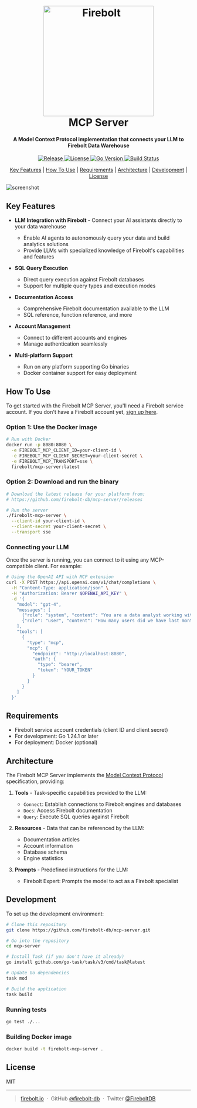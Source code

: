 <h1 align="center">
  <br>
  <a href="https://www.firebolt.io"><img src="https://cdn.prod.website-files.com/5e8a264ceaf4870394477fc7/5e8a264ceaf4879f75477fdd_logo_website.svg" alt="Firebolt" width="300"></a>
  <br>
  MCP Server
  <br>
</h1>

<h4 align="center">
A Model Context Protocol implementation that connects your LLM to Firebolt Data Warehouse
</h4>

<p align="center">
  <a href="https://github.com/firebolt-db/mcp-server/releases">
    <img src="https://img.shields.io/github/v/release/firebolt-db/mcp-server" alt="Release">
  </a>
  <a href="https://github.com/firebolt-db/mcp-server/blob/main/LICENSE">
    <img src="https://img.shields.io/github/license/firebolt-db/mcp-server" alt="License">
  </a>
  <a href="https://go.dev">
    <img src="https://img.shields.io/badge/go-1.24.1-blue" alt="Go Version">
  </a>
  <a href="https://github.com/firebolt-db/mcp-server/actions/workflows/build.yml">
    <img src="https://img.shields.io/github/actions/workflow/status/firebolt-db/mcp-server/build.yml" alt="Build Status">
  </a>
</p>

<p align="center">
  <a href="#key-features">Key Features</a> |
  <a href="#how-to-use">How To Use</a> |
  <a href="#requirements">Requirements</a> |
  <a href="#architecture">Architecture</a> |
  <a href="#development">Development</a> |
  <a href="#license">License</a>
</p>

![screenshot](https://img.example.firebolt.io/mcp-server-demo.gif)

## Key Features

* **LLM Integration with Firebolt** - Connect your AI assistants directly to your data warehouse
  - Enable AI agents to autonomously query your data and build analytics solutions
  - Provide LLMs with specialized knowledge of Firebolt's capabilities and features

* **SQL Query Execution** 
  - Direct query execution against Firebolt databases
  - Support for multiple query types and execution modes

* **Documentation Access**
  - Comprehensive Firebolt documentation available to the LLM
  - SQL reference, function reference, and more

* **Account Management**
  - Connect to different accounts and engines
  - Manage authentication seamlessly

* **Multi-platform Support**
  - Run on any platform supporting Go binaries
  - Docker container support for easy deployment

## How To Use

To get started with the Firebolt MCP Server, you'll need a Firebolt service account. If you don't have a Firebolt account yet, [sign up here](https://www.firebolt.io/signup).

### Option 1: Use the Docker image

```bash
# Run with Docker
docker run -p 8080:8080 \
  -e FIREBOLT_MCP_CLIENT_ID=your-client-id \
  -e FIREBOLT_MCP_CLIENT_SECRET=your-client-secret \
  -e FIREBOLT_MCP_TRANSPORT=sse \
  firebolt/mcp-server:latest
```

### Option 2: Download and run the binary

```bash
# Download the latest release for your platform from:
# https://github.com/firebolt-db/mcp-server/releases

# Run the server
./firebolt-mcp-server \
  --client-id your-client-id \
  --client-secret your-client-secret \
  --transport sse
```

### Connecting your LLM

Once the server is running, you can connect to it using any MCP-compatible client. For example:

```bash
# Using the OpenAI API with MCP extension
curl -X POST https://api.openai.com/v1/chat/completions \
  -H "Content-Type: application/json" \
  -H "Authorization: Bearer $OPENAI_API_KEY" \
  -d '{
    "model": "gpt-4",
    "messages": [
      {"role": "system", "content": "You are a data analyst working with Firebolt."},
      {"role": "user", "content": "How many users did we have last month?"}
    ],
    "tools": [
      {
        "type": "mcp",
        "mcp": {
          "endpoint": "http://localhost:8080",
          "auth": {
            "type": "bearer",
            "token": "YOUR_TOKEN"
          }
        }
      }
    ]
  }'
```

## Requirements

- Firebolt service account credentials (client ID and client secret)
- For development: Go 1.24.1 or later
- For deployment: Docker (optional)

## Architecture

The Firebolt MCP Server implements the [Model Context Protocol](https://github.com/anthropics/anthropic-cookbook/tree/main/model_context_protocol) specification, providing:

1. **Tools** - Task-specific capabilities provided to the LLM:
   - `Connect`: Establish connections to Firebolt engines and databases
   - `Docs`: Access Firebolt documentation
   - `Query`: Execute SQL queries against Firebolt

2. **Resources** - Data that can be referenced by the LLM:
   - Documentation articles
   - Account information
   - Database schema
   - Engine statistics

3. **Prompts** - Predefined instructions for the LLM:
   - Firebolt Expert: Prompts the model to act as a Firebolt specialist

## Development

To set up the development environment:

```bash
# Clone this repository
git clone https://github.com/firebolt-db/mcp-server.git

# Go into the repository
cd mcp-server

# Install Task (if you don't have it already)
go install github.com/go-task/task/v3/cmd/task@latest

# Update Go dependencies
task mod

# Build the application
task build
```

### Running tests

```bash
go test ./...
```

### Building Docker image

```bash
docker build -t firebolt-mcp-server .
```

## License

MIT

---

> [firebolt.io](https://www.firebolt.io) &nbsp;&middot;&nbsp;
> GitHub [@firebolt-db](https://github.com/firebolt-db) &nbsp;&middot;&nbsp;
> Twitter [@FireboltDB](https://twitter.com/FireboltDB)

